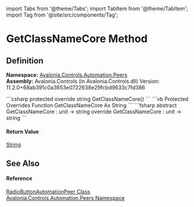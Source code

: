 import Tabs from '@theme/Tabs'; 
import TabItem from '@theme/TabItem'; 
import Tag from '@site/src/components/Tag'; 

# GetClassNameCore Method




## Definition
**Namespace:** <a href="N_Avalonia_Controls_Automation_Peers">Avalonia.Controls.Automation.Peers</a>  
**Assembly:** Avalonia.Controls (in Avalonia.Controls.dll) Version: 11.2.0+68ab391c0a3653e0722638e29fcbd9633c7fd386

<Tabs groupId="api-code-preview">
<TabItem value="csharp" label="C#">
```csharp
protected override string GetClassNameCore()
```
</TabItem>
<TabItem value="vb" label="VB">
```vb
Protected Overrides Function GetClassNameCore As String
```
</TabItem>
<TabItem value="fsharp" label="F#">
```fsharp
abstract GetClassNameCore : unit -> string 
override GetClassNameCore : unit -> string 
```
</TabItem>
</Tabs>



#### Return Value
<a href="https://learn.microsoft.com/dotnet/api/system.string" target="_blank" rel="noopener noreferrer">String</a>

## See Also


#### Reference
<a href="T_Avalonia_Controls_Automation_Peers_RadioButtonAutomationPeer">RadioButtonAutomationPeer Class</a>  
<a href="N_Avalonia_Controls_Automation_Peers">Avalonia.Controls.Automation.Peers Namespace</a>  
